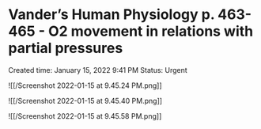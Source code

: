 # Vander’s Human Physiology p. 463-465 - O2 movement in relations with partial pressures

Created time: January 15, 2022 9:41 PM
Status: Urgent

![[/Screenshot 2022-01-15 at 9.45.24 PM.png]]

![[/Screenshot 2022-01-15 at 9.45.40 PM.png]]

![[/Screenshot 2022-01-15 at 9.45.58 PM.png]]